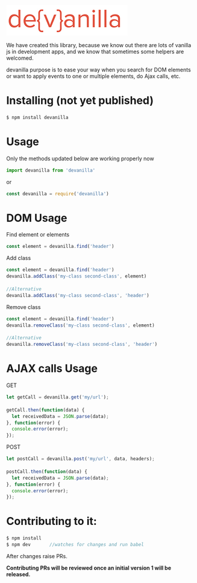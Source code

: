 ![Async Logo](https://raw.githubusercontent.com/vrinceanuv/devanilla/master/logo/devanilla.jpg)

We have created this library, because we know out there are lots of vanilla js in development apps, and we know that sometimes some helpers are welcomed.

devanilla purpose is to ease your way when you search for DOM elements or want to apply events to one or multiple elements, do Ajax calls, etc.

# Installing (not yet published)
```javascript
$ npm install devanilla
```

# Usage
Only the methods updated below are working properly now
```javascript
import devanilla from 'devanilla'
```
or
```javascript
const devanilla = require('devanilla')
```

# DOM Usage
Find element or elements
```javascript
const element = devanilla.find('header')
```

Add class
```javascript
const element = devanilla.find('header')
devanilla.addClass('my-class second-class', element)

//Alternative
devanilla.addClass('my-class second-class', 'header')
```

Remove class
```javascript
const element = devanilla.find('header')
devanilla.removeClass('my-class second-class', element)

//Alternative
devanilla.removeClass('my-class second-class', 'header')
```

# AJAX calls Usage
GET
```javascript
let getCall = devanilla.get('my/url');

getCall.then(function(data) {
  let receivedData = JSON.parse(data);
}, function(error) {
  console.error(error);
});
```

POST
```javascript
let postCall = devanilla.post('my/url', data, headers);

postCall.then(function(data) {
  let receivedData = JSON.parse(data);
}, function(error) {
  console.error(error);
});
```

# Contributing to it:
```javascript
$ npm install
$ npm dev       //watches for changes and run babel
```

After changes raise PRs.

**Contributing PRs will be reviewed once an initial version 1 will be released.**
